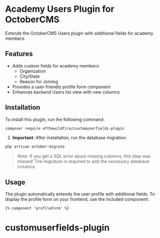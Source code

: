 # Academy Users Plugin for OctoberCMS

Extends the OctoberCMS Users plugin with additional fields for academy members.

## Features

- Adds custom fields for academy members:
  - Organization
  - City/State
  - Reason for Joining
- Provides a user-friendly profile form component
- Enhances backend Users list view with new columns

## Installation

To install this plugin, run the following command:

```bash
composer require ofthewildfire/customuserfields-plugin
```

2. **Important**: After installation, run the database migration:
```bash
php artisan october:migrate
```
> Note: If you get a SQL error about missing columns, this step was missed! The migration is required to add the necessary database columns.

## Usage

The plugin automatically extends the user profile with additional fields. To display the profile form on your frontend, use the included component:

```twig
{% component 'profileForm' %}
```


# customuserfields-plugin
